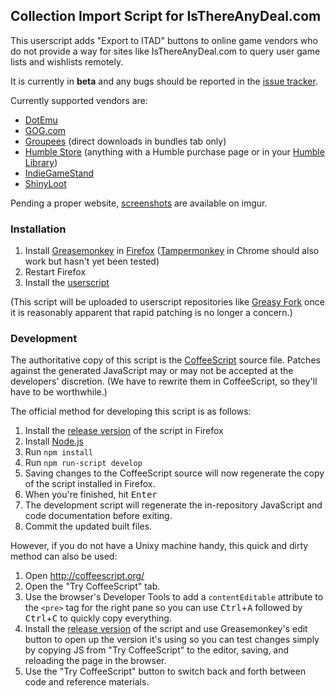 ## Collection Import Script for IsThereAnyDeal.com

This userscript adds "Export to ITAD" buttons to online game vendors who do
not provide a way for sites like IsThereAnyDeal.com to query user game lists
and wishlists remotely.

It is currently in **beta** and any bugs should be reported in the
[issue tracker](https://github.com/ssokolow/itad_importer/issues).

Currently supported vendors are:

* [DotEmu](http://www.dotemu.com)
* [GOG.com](http://www.gog.com)
* [Groupees](http://groupees.com/) (direct downloads in bundles tab only)
* [Humble Store](http://www.humblebundle.com) (anything with a Humble purchase
  page or in your [Humble Library](https://www.humblebundle.com/home))
* [IndieGameStand](http://www.indiegamestand.com)
* [ShinyLoot](http://www.shinyloot.com)

Pending a proper website, [screenshots](https://imgur.com/a/R7CwK) are available
on imgur.

### Installation

1. Install [Greasemonkey](https://addons.mozilla.org/en-US/firefox/addon/greasemonkey/)
   in [Firefox](http://getfirefox.com/)
   ([Tampermonkey](https://chrome.google.com/webstore/detail/tampermonkey/dhdgffkkebhmkfjojejmpbldmpobfkfo)
   in Chrome should also work but hasn't yet been tested)
2. Restart Firefox
3. Install the [userscript](https://github.com/ssokolow/itad_importer/raw/master/itad_importer.user.js)

(This script will be uploaded to userscript repositories like
[Greasy Fork](https://greasyfork.org/) once it is reasonably apparent that
rapid patching is no longer a concern.)

### Development

The authoritative copy of this script is the
[CoffeeScript](http://coffeescript.org/) source file. Patches against the
generated JavaScript may or may not be accepted at the developers' discretion.
(We have to rewrite them in CoffeeScript, so they'll have to be worthwhile.)

The official method for developing this script is as follows:

1. Install the [release version](https://github.com/ssokolow/itad_importer/raw/master/itad_importer.user.js)
   of the script in Firefox
2. Install [Node.js](http://nodejs.org/)
3. Run `npm install`
4. Run `npm run-script develop`
5. Saving changes to the CoffeeScript source will now regenerate the copy of
   the script installed in Firefox.
6. When you're finished, hit <kbd>Enter</kbd>
7. The development script will regenerate the in-repository JavaScript and code
   documentation before exiting.
8. Commit the updated built files.

However, if you do not have a Unixy machine handy, this quick and dirty method
can also be used:

 1. Open http://coffeescript.org/
 2. Open the "Try CoffeeScript" tab.
 3. Use the browser's Developer Tools to add a `contentEditable`
  attribute to the `<pre>` tag for the right pane so you can use
  <kbd>Ctrl</kbd>+<kbd>A</kbd> followed by <kbd>Ctrl</kbd>+<kbd>C</kbd> to
  quickly copy everything.
 4. Install the
  [release version](https://github.com/ssokolow/itad_importer/raw/master/itad_importer.user.js)
  of the script and use Greasemonkey's edit button to open up the version it's
  using so you can test changes simply by copying JS from "Try CoffeeScript" to
  the editor, saving, and reloading the page in the browser.
 5. Use the "Try CoffeeScript" button to switch back and forth between
  code and reference materials.

